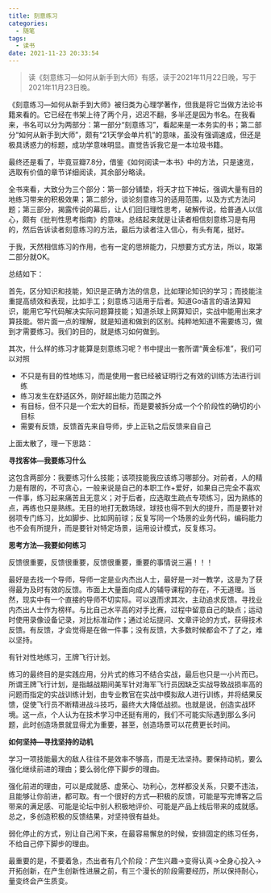 ```yaml
---
title: 刻意练习
categories:
  - 随笔
tags:
  - 读书
date: 2021-11-23 20:33:54
---
```


> 读《刻意练习—如何从新手到大师》有感，读于2021年11月22日晚，写于2021年11月23日晚。

《刻意练习—如何从新手到大师》被归类为心理学著作，但我是将它当做方法论书籍来看的。它已经在书架上待了两个月，迟迟不翻，多半还是因为书名。在我看来，书名可以分为两部分：第一部分“刻意练习”，看起来是一本务实的书；第二部分“如何从新手到大师”，颇有“21天学会单片机”的意味，虽没有强调速成，但还是极具诱惑力的标题，成功学意味明显。直觉告诉我它是一本垃圾书籍。

<!-- more -->

最终还是看了，毕竟豆瓣7.8分，借鉴《如何阅读一本书》中的方法，只是速览，选取有价值的章节详细阅读，其余部分略读。

全书来看，大致分为三个部分：第一部分铺垫，将天才拉下神坛，强调大量有目的地练习带来的积极效果；第二部分，谈论刻意练习的适用范围，以及方式方法问题；第三部分，揭露传说的幕后，让人们回归理性思考，破解传说，给普通人以信心，颇有《批判性思考指南》的意味。总结起来就是让读者相信刻意练习是有用的，然后告诉读者刻意练习的方法，最后为读者注入信心，有头有尾，挺好。

于我，天然相信练习的作用，也有一定的思辨能力，只想要方式方法，所以，取第二部分就OK。

总结如下：

首先，区分知识和技能，知识是正确方法的信息，比如理论知识的学习；而技能注重提高绩效和表现，比如手工；刻意练习适用于后者。知道Go语言的语法算知识，能用它写代码解决实际问题算技能；知道杀球上网算知识，实战中能用出来才算技能。带片面一点的理解，就是知道和做到的区别。纯粹地知道不需要练习，做到才需要练习。我们的目的，就是练习如何做到。

其次，什么样的练习才能算是刻意练习呢？书中提出一套所谓“黄金标准”，我们可以对照

- 不只是有目的性地练习，而是使用一套已经被证明行之有效的训练方法进行训练
- 练习发生在舒适区外，刚好超出能力范围之外
- 有目标，但不只是一个宏大的目标，而是要被拆分成一个个阶段性的确切的小目标
- 需要有反馈，反馈首先来自导师，步上正轨之后反馈来自自己

上面太散了，理一下思路：

**寻找客体—我要练习什么**

这包含两部分：我要练习什么技能；该项技能我应该练习哪部分。对前者，人的精力是有限的，不可贪心，一般来说是自己的本职工作+爱好，如果自己完全不喜欢一件事，练习起来痛苦且无意义；对于后者，应选取生疏点专项练习，因为熟练的点，再练也只是熟练。无目的地打无数场球，球技也得不到大的提升，而是要针对弱项专门练习，比如脚步、比如网前球；反复写同一个场景的业务代码，编码能力也不会有所提升，而是要针对特定场景，运用设计模式，反复练习。

**思考方法—我要如何练习**

反馈很重要，反馈很重要，反馈很重要，重要的事情说三遍！！！

最好是去找一个导师，导师一定是业内杰出人士，最好是一对一教学，这是为了获得最为及时有效的反馈。市面上大量面向成人的辅导课程的存在，不无道理。当然，现实中有一个直接的导师不切实际。可以退而求其次，主动追求反馈。寻找业内杰出人士作为榜样。与比自己水平高的对手比赛，过程中留意自己的缺点；运动时使用录像设备记录，对比标准动作；通过论坛提问、文章评论的方式，获得技术反馈。有反馈，才会觉得是在做一件事；没有反馈，大多数时候都会不了了之，难以坚持。

有针对性地练习，王牌飞行计划。

练习的最终目的是实践应用，分片式的练习不结合实战，最后也只是一小片而已。所谓王牌飞行计划，是指越战期间美军针对海军飞行员因缺乏实战导致战损率高的问题而指定的实战训练计划，由专业教官在实战中模拟敌人进行训练，并将结果反馈，促使飞行员不断精进战斗技巧，最终大大降低战损。也就是说，创造实战环境。这一点，个人认为在技术学习中还挺有用的，我们不可能实际遇到那么多问题，此时创造场景就显得尤为重要，甚至，创造场景可以花费更长时间。

**如何坚持—寻找坚持的动机**

学习一项技能最大的敌人往往不是效率不够高，而是无法坚持。要保持动机，要么强化继续前进的理由；要么弱化停下脚步的理由。

强化前进的理由，可以是成就感、虚荣心、功利心，怎样都没关系，只要不违法，且能够让你前进，都可取。有一个很好的方式—积极的反馈，可能是写完博客之后带来的满足感、可能是论坛中别人积极地评价、可能是产品上线后带来的成就感。总之，多创造积极的反馈结果，对坚持很有益处。

弱化停止的方式，别让自己闲下来，在最容易懈怠的时候，安排固定的练习任务，不给自己停下脚步的理由。

最重要的是，不要着急，杰出者有几个阶段：产生兴趣->变得认真->全身心投入->开拓创新，在产生创新性进展之前，有三个漫长的阶段需要经历，所以保持耐心，量变终会产生质变。



